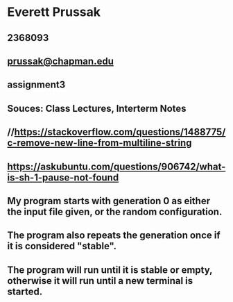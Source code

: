 # Everett Prussak
## 2368093
## prussak@chapman.edu
## assignment3
## Souces: Class Lectures, Interterm Notes

## //https://stackoverflow.com/questions/1488775/c-remove-new-line-from-multiline-string
## https://askubuntu.com/questions/906742/what-is-sh-1-pause-not-found

## My program starts with generation 0 as either the input file given, or the random configuration.
## The program also repeats the generation once if it is considered "stable".
## The program will run until it is stable or empty, otherwise it will run until a new terminal is started.